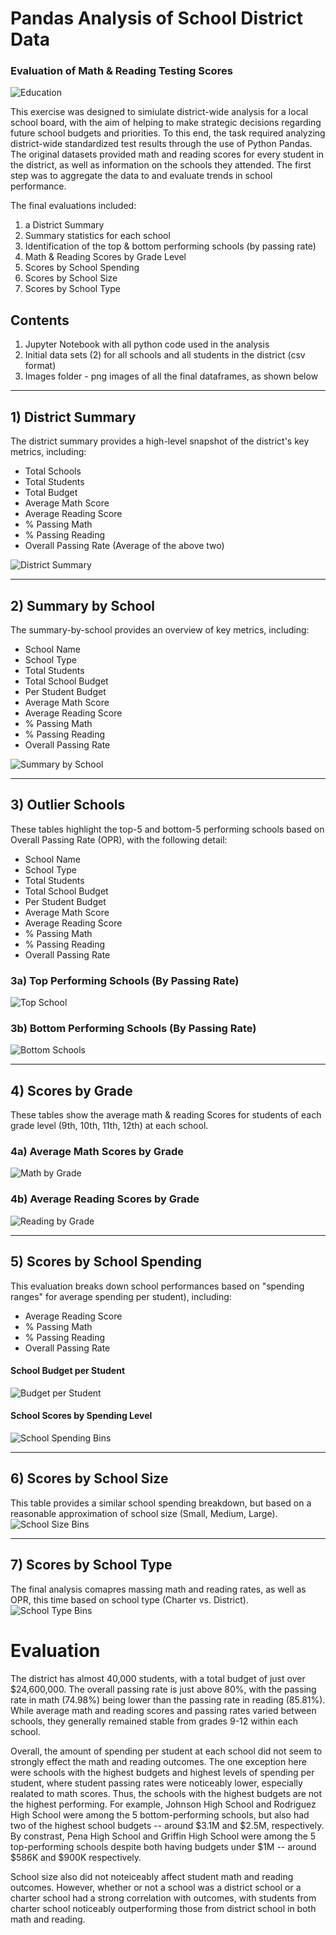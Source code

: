 # Pandas Analysis of School District Data
### Evaluation of Math & Reading Testing Scores

![Education](Images/panda.png)

This exercise was designed to simiulate district-wide analysis for a local school board, with the aim of helping to make strategic decisions regarding future school budgets and priorities. To this end, the task required analyzing district-wide standardized test results through the use of Python Pandas. The original datasets provided math and reading scores for every student in the district, as well as information on the schools they attended. The first step was to aggregate the data to and evaluate trends in school performance.

The final evaluations included:
1. a District Summary
2. Summary statistics for each school
3. Identification of the top & bottom performing schools (by passing rate)
4. Math & Reading Scores by Grade Level
5. Scores by School Spending
6. Scores by School Size
7. Scores by School Type

## Contents
1. Jupyter Notebook with all python code used in the analysis
2. Initial data sets (2) for all schools and all students in the district (csv format)
3. Images folder - png images of all the final dataframes, as shown below

-----
## 1) District Summary
The district summary provides a high-level snapshot of the district's key metrics, including:
* Total Schools
* Total Students
* Total Budget
* Average Math Score
* Average Reading Score
* % Passing Math
* % Passing Reading
* Overall Passing Rate (Average of the above two)

![District Summary](Images/district_summary.png)

-----
## 2) Summary by School
The summary-by-school provides an overview of key metrics, including:
* School Name
* School Type
* Total Students
* Total School Budget
* Per Student Budget
* Average Math Score
* Average Reading Score
* % Passing Math
* % Passing Reading
* Overall Passing Rate

![Summary by School](Images/summary-by-school.png)

-----
## 3) Outlier Schools
These tables highlight the top-5 and bottom-5 performing schools based on Overall Passing Rate (OPR), with the following detail:
* School Name
* School Type
* Total Students
* Total School Budget
* Per Student Budget
* Average Math Score
* Average Reading Score
* % Passing Math
* % Passing Reading
* Overall Passing Rate

### 3a) Top Performing Schools (By Passing Rate)

![Top School](Images/top_schools.png)

### 3b) Bottom Performing Schools (By Passing Rate)

![Bottom Schools](Images/bottom_schools.png)

-----
## 4) Scores by Grade
These tables show the average math & reading Scores for students of each grade level (9th, 10th, 11th, 12th) at each school.
### 4a) Average Math Scores by Grade

![Math by Grade](Images/math_by_grade.png)

### 4b) Average Reading Scores by Grade

![Reading by Grade](Images/reading_by_grade.png)

-----
## 5) Scores by School Spending
This evaluation breaks down school performances based on "spending ranges" for average spending per student), including:
  * Average Reading Score
  * % Passing Math
  * % Passing Reading
  * Overall Passing Rate

#### School Budget per Student
![Budget per Student](Images/budget_per_student.png)

#### School Scores by Spending Level
![School Spending Bins](Images/school_spending_bins.png)

-----
## 6) Scores by School Size
This table provides a similar school spending breakdown, but based on a reasonable approximation of school size (Small, Medium, Large).
![School Size Bins](Images/school_size_bins.png)

-----
## 7) Scores by School Type
The final analysis comapres massing math and reading rates, as well as OPR, this time based on school type (Charter vs. District).
![School Type Bins](Images/school_type_bins.png)

# Evaluation
The district has almost 40,000 students, with a total budget of just over $24,600,000.  The overall passing rate is just above 80%, with the passing rate in math (74.98%) being lower than the passing rate in reading (85.81%).  While average math and reading scores and passing rates varied between schools, they generally remained stable from grades 9-12 within each school. 

Overall, the amount of spending per student at each school did not seem to strongly effect the math and reading outcomes. The one exception here were schools with the highest budgets and highest levels of spending per student, where student passing rates were noticeably lower, especially realated to math scores. Thus, the schools with the highest budgets are not the highest performing. For example, Johnson High School and Rodriguez High School were among the 5 bottom-performing schools, but also had two of the highest school budgets -- around $3.1M and $2.5M, respectively.  By constrast, Pena High School and Griffin High School were among the 5 top-performing schools despite both having budgets under $1M -- around $586K and $900K respectively.

School size also did not noteiceably affect student math and reading outcomes. However, whether or not a school was a district school or a charter school had a strong correlation with outcomes, with students from charter school noticeably outperforming those from district school in both math and reading. 
